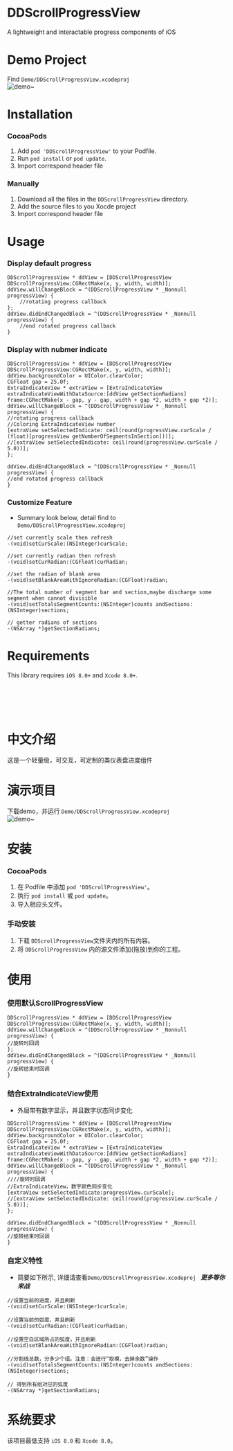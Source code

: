 DDScrollProgressView
==============

A lightweight and interactable progress components of iOS  

Demo Project
==============
Find  `Demo/DDScrollProgressView.xcodeproj `    
![demo~](https://github.com/jaychouzhou/DDScrollProgressView/blob/master/Demo/SupFiles/Snapshot/demo2.gif)

Installation
==================
### CocoaPods
1. Add `pod 'DDScrollProgressView'` to your Podfile.
2. Run `pod install` or `pod update`.
3. Import correspond header file

### Manually
1. Download all the files in the `DDScrollProgressView` directory.
2. Add the source files to you Xocde project
3. Import correspond header file


Usage
==============
### Display default progress
```objc
DDScrollProgressView * ddView = [DDScrollProgressView DDScrollProgressView:CGRectMake(x, y, width, width)];
ddView.willChangeBlock = ^(DDScrollProgressView * _Nonnull progressView) {
    //rotating progress callback
};
ddView.didEndChangedBlock = ^(DDScrollProgressView * _Nonnull progressView) {
    //end rotated progress callback
}
```
### Display with nubmer indicate 
```objc
DDScrollProgressView * ddView = [DDScrollProgressView DDScrollProgressView:CGRectMake(x, y, width, width)];
ddView.backgroundColor = UIColor.clearColor;
CGFloat gap = 25.0f;
ExtraIndicateView * extraView = [ExtraIndicateView extraIndicateViewWithDataSource:[ddView getSectionRadians] frame:CGRectMake(x - gap, y - gap, width + gap *2, width + gap *2)];
ddView.willChangeBlock = ^(DDScrollProgressView * _Nonnull progressView) {
//rotating progress callback
//Coloring ExtraIndicateView number
[extraView setSelectedIndicate: ceil(round(progressView.curScale / (float)[progressView getNumberOfSegmentsInSection]))];
//[extraView setSelectedIndicate: ceil(round(progressView.curScale / 5.0))];
};

ddView.didEndChangedBlock = ^(DDScrollProgressView * _Nonnull progressView) {
//end rotated progress callback
}
```
### Customize Feature
* Summary look below, detail find to `Demo/DDScrollProgressView.xcodeproj `
```objc
//set currently scale then refresh
-(void)setCurScale:(NSInteger)curScale;

//set currently radian then refresh
-(void)setCurRadian:(CGFloat)curRadian;

//set the radian of blank area
-(void)setBlankAreaWithIgnoreRadian:(CGFloat)radian;

//The total number of segment bar and section,maybe discharge some segment when cannot divisible
-(void)setTotalsSegmentCounts:(NSInteger)counts andSections:(NSInteger)sections;

// getter radians of sections
-(NSArray *)getSectionRadians;

```
Requirements
==============
This library requires `iOS 8.0+` and `Xcode 8.0+`.

<br/><br/>
---
中文介绍
==============
这是一个轻量级，可交互，可定制的类仪表盘进度组件

演示项目
==============
下载demo，并运行 `Demo/DDScrollProgressView.xcodeproj `  
![demo~](https://github.com/jaychouzhou/DDScrollProgressView/blob/master/Demo/SupFiles/Snapshot/demo2.gif)

安装
==============
### CocoaPods
1. 在 Podfile 中添加  `pod 'DDScrollProgressView'`。
2. 执行 `pod install` 或 `pod update`。
3. 导入相应头文件。

### 手动安装
1. 下载 `DDScrollProgressView`文件夹内的所有内容。
2. 将 `DDScrollProgressView` 内的源文件添加(拖放)到你的工程。

使用
==============
### 使用默认ScrollProgressView
```objc
DDScrollProgressView * ddView = [DDScrollProgressView DDScrollProgressView:CGRectMake(x, y, width, width)];
ddView.willChangeBlock = ^(DDScrollProgressView * _Nonnull progressView) {
//旋转时回调
};
ddView.didEndChangedBlock = ^(DDScrollProgressView * _Nonnull progressView) {
//旋转结束时回调
}
```
### 结合ExtraIndicateView使用
* 外层带有数字显示，并且数字状态同步变化
```objc
DDScrollProgressView * ddView = [DDScrollProgressView DDScrollProgressView:CGRectMake(x, y, width, width)];
ddView.backgroundColor = UIColor.clearColor;
CGFloat gap = 25.0f;
ExtraIndicateView * extraView = [ExtraIndicateView extraIndicateViewWithDataSource:[ddView getSectionRadians] frame:CGRectMake(x - gap, y - gap, width + gap *2, width + gap *2)];
ddView.willChangeBlock = ^(DDScrollProgressView * _Nonnull progressView) {
////旋转时回调
//ExtraIndicateView，数字颜色同步变化
[extraView setSelectedIndicate:progressView.curScale];
//[extraView setSelectedIndicate: ceil(round(progressView.curScale / 5.0))];
};

ddView.didEndChangedBlock = ^(DDScrollProgressView * _Nonnull progressView) {
//旋转结束时回调
}
```
### 自定义特性
* 简要如下所示, 详细请查看`Demo/DDScrollProgressView.xcodeproj ` ***更多等你来战***
```objc
//设置当前的进度，并且刷新
-(void)setCurScale:(NSInteger)curScale;

//设置当前的弧度，并且刷新
-(void)setCurRadian:(CGFloat)curRadian;

//设置空白区域所占的弧度，并且刷新
-(void)setBlankAreaWithIgnoreRadian:(CGFloat)radian;

//分割线总数，分多少个组。注意：会进行“取模，去掉余数”操作
-(void)setTotalsSegmentCounts:(NSInteger)counts andSections:(NSInteger)sections;

// 得到所有组对应的弧度
-(NSArray *)getSectionRadians;

```
系统要求
==============
该项目最低支持 `iOS 8.0` 和 `Xcode 8.0`。
